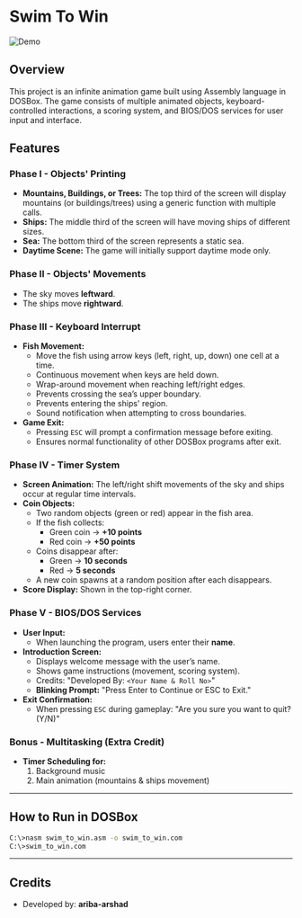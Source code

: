 # Swim To Win

![Demo](Project_demo.gif)

## Overview
This project is an infinite animation game built using Assembly language in DOSBox. The game consists of multiple animated objects, keyboard-controlled interactions, a scoring system, and BIOS/DOS services for user input and interface.

## Features
### **Phase I - Objects' Printing**
- **Mountains, Buildings, or Trees:** The top third of the screen will display mountains (or buildings/trees) using a generic function with multiple calls.
- **Ships:** The middle third of the screen will have moving ships of different sizes.
- **Sea:** The bottom third of the screen represents a static sea.
- **Daytime Scene:** The game will initially support daytime mode only.

### **Phase II - Objects' Movements**
- The sky moves **leftward**.
- The ships move **rightward**.

### **Phase III - Keyboard Interrupt**
- **Fish Movement:**
  - Move the fish using arrow keys (left, right, up, down) one cell at a time.
  - Continuous movement when keys are held down.
  - Wrap-around movement when reaching left/right edges.
  - Prevents crossing the sea’s upper boundary.
  - Prevents entering the ships' region.
  - Sound notification when attempting to cross boundaries.
- **Game Exit:**
  - Pressing `ESC` will prompt a confirmation message before exiting.
  - Ensures normal functionality of other DOSBox programs after exit.

### **Phase IV - Timer System**
- **Screen Animation:** The left/right shift movements of the sky and ships occur at regular time intervals.
- **Coin Objects:**
  - Two random objects (green or red) appear in the fish area.
  - If the fish collects:
    - Green coin → **+10 points**
    - Red coin → **+50 points**
  - Coins disappear after:
    - Green → **10 seconds**
    - Red → **5 seconds**
  - A new coin spawns at a random position after each disappears.
- **Score Display:** Shown in the top-right corner.

### **Phase V - BIOS/DOS Services**
- **User Input:**
  - When launching the program, users enter their **name**.
- **Introduction Screen:**
  - Displays welcome message with the user’s name.
  - Shows game instructions (movement, scoring system).
  - Credits: "Developed By: `<Your Name & Roll No>`"
  - **Blinking Prompt:** "Press Enter to Continue or ESC to Exit."
- **Exit Confirmation:**
  - When pressing `ESC` during gameplay: "Are you sure you want to quit? (Y/N)"

### **Bonus - Multitasking (Extra Credit)**
- **Timer Scheduling for:**
  1. Background music
  2. Main animation (mountains & ships movement)

---
## How to Run in DOSBox
```sh
C:\>nasm swim_to_win.asm -o swim_to_win.com
C:\>swim_to_win.com
```

---
## Credits
- Developed by: **ariba-arshad**

